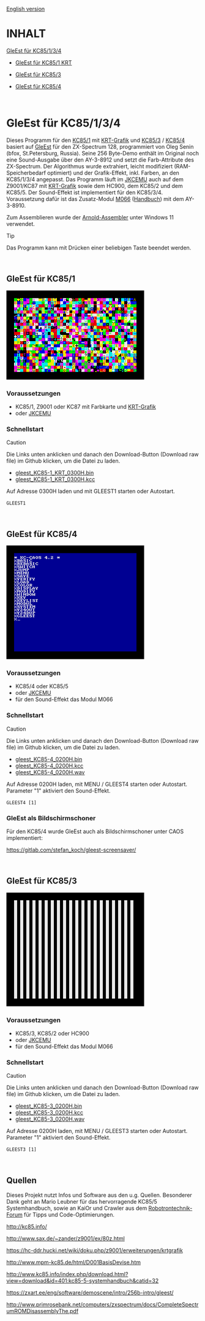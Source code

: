 [English version](https://github-com.translate.goog/haykonus/KC85-Demos?_x_tr_sl=de&_x_tr_tl=en&_x_tr_hl=de&_x_tr_pto=wapp)
# INHALT

[GleEst für KC85/1/3/4](https://github.com/haykonus/KC85-Demos?tab=readme-ov-file#gleest-f%C3%BCr-kc85134)
- [GleEst für KC85/1 KRT](https://github.com/haykonus/KC85-Demos/tree/main?tab=readme-ov-file#gleest-f%C3%BCr-kc851)

- [GleEst für KC85/3](https://github.com/haykonus/KC85-Demos?tab=readme-ov-file#gleest-f%C3%BCr-kc853)

- [GleEst für KC85/4](https://github.com/haykonus/KC85-Demos?tab=readme-ov-file#gleest-f%C3%BCr-kc854)

<br>

# GleEst für KC85/1/3/4

Dieses Programm für den [KC85/1](https://www.robotrontechnik.de/index.htm?/html/computer/kc_dresden.htm) mit [KRT-Grafik](https://hc-ddr.hucki.net/wiki/doku.php/z9001/erweiterungen/krtgrafik) und [KC85/3](http://www.mpm-kc85.de/html/d001_kc85_3.htm) / [KC85/4](http://www.mpm-kc85.de/html/D001BasisDevise.htm) basiert auf [GleEst](https://zxart.ee/eng/software/demoscene/intro/256b-intro/gleest/) für den ZX-Spectrum 128, programmiert von Oleg Senin (bfox, St.Petersburg, Russia). Seine 256 Byte-Demo enthält im Original noch eine Sound-Ausgabe über den AY-3-8912 und setzt die Farb-Attribute des ZX-Spectrum. Der Algorithmus wurde extrahiert, leicht modifiziert (RAM-Speicherbedarf optimiert) und der Grafik-Effekt, inkl. Farben, an den KC85/1/3/4 angepasst. Das Programm läuft im [JKCEMU](http://www.jens-mueller.org/jkcemu/index.html) auch auf dem Z9001/KC87 mit [KRT-Grafik](https://hc-ddr.hucki.net/wiki/doku.php/z9001/erweiterungen/krtgrafik) sowie dem HC900, dem KC85/2 und dem KC85/5. Der Sound-Effekt ist implementiert für den KC85/3/4. Voraussetzung dafür ist das Zusatz-Modul [M066](http://kc85.info/index.php/steckmodule-mxxx/256-m066-ein-soundmodul-fuer-den-kc85.html) ([Handbuch](http://kc85.info/index.php/download.html?view=download&id=362:m066-handbuch&catid=32)) mit dem AY-3-8910.

Zum Assemblieren wurde der [Arnold-Assembler](http://john.ccac.rwth-aachen.de:8000/as/) unter Windows 11 verwendet.

> [!TIP]
> Das Programm kann mit Drücken einer beliebigen Taste beendet werden.

<br>

## GleEst für KC85/1

![Demo](/GleEst_KC85-1_KRT/Bilder/gleest_KC85-1_KRT.gif)

### Voraussetzungen

- KC85/1, Z9001 oder KC87 mit Farbkarte und [KRT-Grafik](https://hc-ddr.hucki.net/wiki/doku.php/z9001/erweiterungen/krtgrafik)
- oder [JKCEMU](http://www.jens-mueller.org/jkcemu/index.html)

### Schnellstart

> [!CAUTION]
> Die Links unten anklicken und danach den Download-Button (Download raw file) im Github klicken, um die Datei zu laden.

- [gleest_KC85-1_KRT_0300H.bin](https://github.com/haykonus/KC85-Demos/blob/main/GleEst_KC85-1_KRT/gleest_KC85-1_KRT_0300H.bin)
- [gleest_KC85-1_KRT_0300H.kcc](https://github.com/haykonus/KC85-Demos/blob/main/GleEst_KC85-1_KRT/gleest_KC85-1_KRT_0300H.kcc)

Auf Adresse 0300H laden und mit GLEEST1 starten oder Autostart.
```
GLEEST1
```
<br>

## GleEst für KC85/4

![Demo](/GleEst_KC85-4/Bilder/gleest_KC85-4.gif)

### Voraussetzungen

- KC85/4 oder KC85/5
- oder [JKCEMU](http://www.jens-mueller.org/jkcemu/index.html)
- für den Sound-Effekt das Modul M066
  
### Schnellstart

> [!CAUTION]
> Die Links unten anklicken und danach den Download-Button (Download raw file) im Github klicken, um die Datei zu laden.

- [gleest_KC85-4_0200H.bin](https://github.com/haykonus/KC85-Demos/blob/main/GleEst_KC85-4/gleest_KC85-4_0200H.bin)
- [gleest_KC85-4_0200H.kcc](https://github.com/haykonus/KC85-Demos/blob/main/GleEst_KC85-4/gleest_KC85-4_0200H.kcc)
- [gleest_KC85-4_0200H.wav](https://github.com/haykonus/KC85-Demos/blob/main/GleEst_KC85-4/gleest_KC85-4_0200H.wav)

Auf Adresse 0200H laden, mit MENU / GLEEST4 starten oder Autostart. Parameter "1" aktiviert den Sound-Effekt.
```
GLEEST4 [1]
```

### GleEst als Bildschirmschoner

Für den KC85/4 wurde GleEst auch als Bildschirmschoner unter CAOS implementiert:

https://gitlab.com/stefan_koch/gleest-screensaver/

<br>

## GleEst für KC85/3

![Demo](/GleEst_KC85-3/Bilder/gleest_KC85-3.gif)

### Voraussetzungen

- KC85/3, KC85/2 oder HC900
- oder [JKCEMU](http://www.jens-mueller.org/jkcemu/index.html)
- für den Sound-Effekt das Modul M066

### Schnellstart

> [!CAUTION]
> Die Links unten anklicken und danach den Download-Button (Download raw file) im Github klicken, um die Datei zu laden.

- [gleest_KC85-3_0200H.bin](https://github.com/haykonus/KC85-Demos/blob/main/GleEst_KC85-3/gleest_KC85-3_0200H.bin)
- [gleest_KC85-3_0200H.kcc](https://github.com/haykonus/KC85-Demos/blob/main/GleEst_KC85-3/gleest_KC85-3_0200H.kcc)
- [gleest_KC85-3_0200H.wav](https://github.com/haykonus/KC85-Demos/blob/main/GleEst_KC85-3/gleest_KC85-3_0200H.wav)

Auf Adresse 0200H laden, mit MENU / GLEEST3 starten oder Autostart. Parameter "1" aktiviert den Sound-Effekt.
```
GLEEST3 [1]
```
<br>

## Quellen

Dieses Projekt nutzt Infos und Software aus den u.g. Quellen. Besonderer Dank geht an Mario Leubner für das hervorragende KC85/5 Systemhandbuch, sowie an KaiOr und Crawler aus dem [Robotrontechnik-Forum](https://www.robotrontechnik.de/html/forum/thwb/index.php) für Tipps und Code-Optimierungen. 

http://kc85.info/

http://www.sax.de/~zander/z9001/ex/80z.html

https://hc-ddr.hucki.net/wiki/doku.php/z9001/erweiterungen/krtgrafik

http://www.mpm-kc85.de/html/D001BasisDevise.htm

http://www.kc85.info/index.php/download.html?view=download&id=401:kc85-5-systemhandbuch&catid=32

https://zxart.ee/eng/software/demoscene/intro/256b-intro/gleest/

http://www.primrosebank.net/computers/zxspectrum/docs/CompleteSpectrumROMDisassemblyThe.pdf

